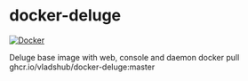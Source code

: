 # docker-deluge
[![Docker](https://github.com/vladshub/docker-deluge/actions/workflows/docker-publish.yml/badge.svg)](https://github.com/vladshub/docker-deluge/actions/workflows/docker-publish.yml)

Deluge base image with web, console and daemon
docker pull ghcr.io/vladshub/docker-deluge:master

